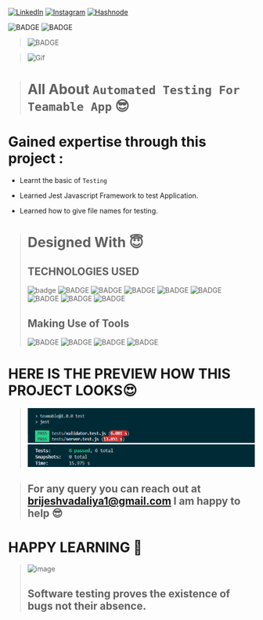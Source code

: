 
<!-- Social Links -->

[![LinkedIn][linkedin-shield]][linkedin-url]
[![Instagram][instagram-shield]][instagram-url]
[![Hashnode][hashnode-shield]][hashnode-url]



![BADGE](https://img.shields.io/badge/HTML-CSS-lightgrey)
![BADGE](https://img.shields.io/badge/VUEJS-lightgrey)
>![BADGE](https://img.shields.io/badge/MADE%20WITH%20FUN%20BY-BRIJESH%20VADALIA-blue)


> ![Gif](https://media2.giphy.com/media/gw3IWyGkC0rsazTi/giphy.gif)


> # All About `Automated Testing For Teamable App` 😎

# **Gained expertise through this project :**

- Learnt the basic of `Testing` 

- Learned Jest Javascript Framework to test Application.

- Learned how to give file names for testing.

># Designed With 😇
>## TECHNOLOGIES USED 
>![badge](https://img.shields.io/badge/HTML5-HTML5-orange)
![BADGE](https://img.shields.io/badge/CSS3-CSS3-blue)
![BADGE](https://img.shields.io/badge/JAVASCRIPT-JAVASCRIPT-yellow)
![BADGE](https://img.shields.io/badge/VUEJS-VUEJS-green)
![BADGE](https://img.shields.io/badge/NODEJS-NODEJS-green)
![BADGE](https://img.shields.io/badge/EXPRESSJS-EXPRESSJS-green)
![BADGE](https://img.shields.io/badge/MONGODB-MONGODB-green)
![BADGE](https://img.shields.io/badge/JEST-JEST-green)
![BADGE](https://img.shields.io/badge/SUPERTEST-SUPERTEST-green)
>## Making Use of Tools
>![BADGE](https://img.shields.io/badge/GOOGLE-CHROME-blue)
>![BADGE](https://img.shields.io/badge/GIT-HUB-lightgrey)
>![BADGE](https://img.shields.io/badge/VS-CODE-blue)
>![BADGE](https://img.shields.io/badge/GIT-GIT-orange)



# HERE IS THE PREVIEW HOW THIS PROJECT LOOKS😍
>![Screenshot](./screenshot/screenshot-1.png)
>![Screenshot](./screenshot/screenshot-2.png)




>## For any query you can reach out at brijeshvadaliya1@gmail.com I am happy to help 😎

# HAPPY LEARNING 🤩
>![image](https://raw.githubusercontent.com/ikeyurp/ikeyurp/master/src/Comp-Man.gif)
>##  Software testing proves the existence of bugs not their absence.








<!-- Linkedin -->

[linkedin-shield]: https://img.shields.io/badge/-LinkedIn-black.svg?style=for-the-badge&logo=linkedin&colorB=0B5FBB
[linkedin-url]: https://www.linkedin.com/in/brijesh-vadaliya-16b3a2202/

<!-- Instagram -->

[instagram-shield]: https://img.shields.io/badge/Instagram-%23E4405F.svg?style=for-the-badge&logo=Instagram&logoColor=white
[instagram-url]: https://www.instagram.com/brijesh_vadaliya_8128/


<!-- Hashnode -->

[hashnode-shield]: https://img.shields.io/badge/Hashnode-2962FF?style=for-the-badge&logo=hashnode&logoColor=white
[hashnode-url]: https://brijeshvadaliya8128.hashnode.dev/




